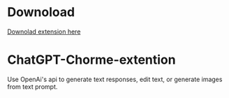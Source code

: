 # Downoload
[Downolad extension here](https://chrome.google.com/webstore/detail/geepeetee/dbegpdaninkikfcfodenceojbpdgdoaa)

# ChatGPT-Chorme-extention
Use OpenAi's api to generate text responses, edit text, or generate images from text prompt.
